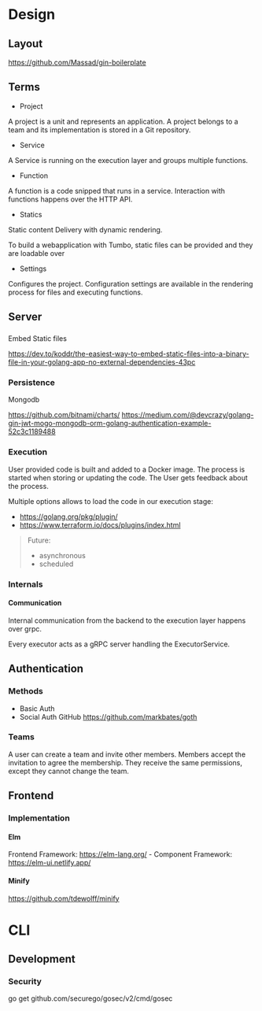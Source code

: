 # Design

## Layout

https://github.com/Massad/gin-boilerplate

## Terms

- Project

A project is a unit and represents an application. A project belongs to a team and its implementation is stored in a Git repository.

- Service

A Service is running on the execution layer and groups multiple functions.
 
- Function

A function is a code snipped that runs in a service. Interaction with functions happens over the HTTP API.

- Statics

Static content Delivery with dynamic rendering.

To build a webapplication with Tumbo, static files can be provided and they are loadable over 

- Settings

Configures the project. Configuration settings are available in the rendering process for files and executing functions.

## Server

###
Embed Static files

https://dev.to/koddr/the-easiest-way-to-embed-static-files-into-a-binary-file-in-your-golang-app-no-external-dependencies-43pc

### Persistence

Mongodb

https://github.com/bitnami/charts/
https://medium.com/@devcrazy/golang-gin-jwt-mogo-mongodb-orm-golang-authentication-example-52c3c1189488

### Execution

User provided code is built and added to a Docker image.
The process is started when storing or updating the code. The User gets feedback about the process.

Multiple options allows to load the code in our execution stage:

- https://golang.org/pkg/plugin/
- https://www.terraform.io/docs/plugins/index.html

> Future:
> - asynchronous
> - scheduled

### Internals

#### Communication

Internal communication from the backend to the execution layer happens over grpc.

Every executor acts as a gRPC server handling the ExecutorService.

## Authentication

### Methods

- Basic Auth
- Social Auth GitHub  https://github.com/markbates/goth

### Teams

A user can create a team and invite other members. Members accept the invitation to agree the membership.
They receive the same permissions, except they cannot change the team.

## Frontend

### Implementation

#### Elm

Frontend Framework:  https://elm-lang.org/ - Component Framework: https://elm-ui.netlify.app/

#### Minify

https://github.com/tdewolff/minify

# CLI

## Development

### Security

go get github.com/securego/gosec/v2/cmd/gosec


